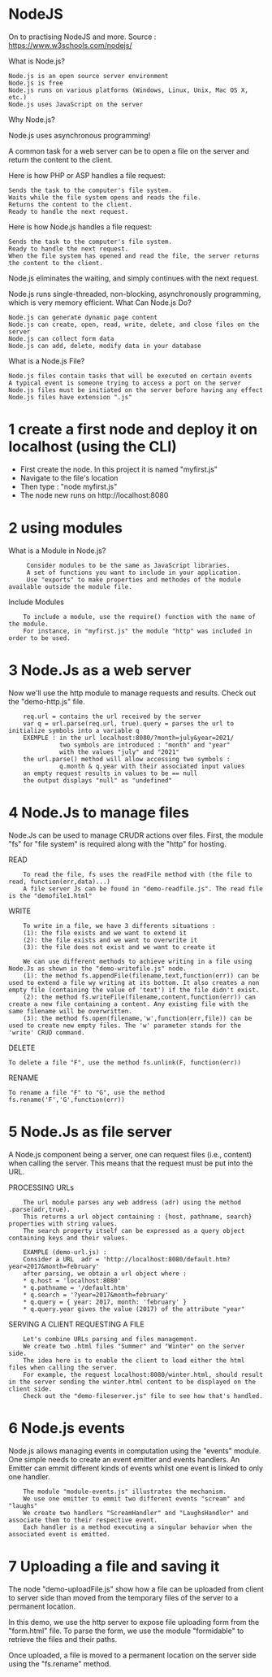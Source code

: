 # NodeJS
On to practising NodeJS and more.
Source : https://www.w3schools.com/nodejs/

What is Node.js?

    Node.js is an open source server environment
    Node.js is free
    Node.js runs on various platforms (Windows, Linux, Unix, Mac OS X, etc.)
    Node.js uses JavaScript on the server

Why Node.js?

Node.js uses asynchronous programming!

A common task for a web server can be to open a file on the server and return the content to the client.

Here is how PHP or ASP handles a file request:

    Sends the task to the computer's file system.
    Waits while the file system opens and reads the file.
    Returns the content to the client.
    Ready to handle the next request.

Here is how Node.js handles a file request:

    Sends the task to the computer's file system.
    Ready to handle the next request.
    When the file system has opened and read the file, the server returns the content to the client.

Node.js eliminates the waiting, and simply continues with the next request.

Node.js runs single-threaded, non-blocking, asynchronously programming, which is very memory efficient.
What Can Node.js Do?

    Node.js can generate dynamic page content
    Node.js can create, open, read, write, delete, and close files on the server
    Node.js can collect form data
    Node.js can add, delete, modify data in your database

What is a Node.js File?

    Node.js files contain tasks that will be executed on certain events
    A typical event is someone trying to access a port on the server
    Node.js files must be initiated on the server before having any effect
    Node.js files have extension ".js"

# 1 create a first node and deploy it on localhost (using the CLI)

  * First create the node. In this project it is named "myfirst.js" 
  * Navigate to the file's location
  * Then type : "node myfirst.js"
  * The node new runs on http://localhost:8080

 # 2 using modules
 
 What is a Module in Node.js?
 
         Consider modules to be the same as JavaScript libraries.
         A set of functions you want to include in your application.
         Use "exports" to make properties and methodes of the module available outside the module file.
         
Include Modules

        To include a module, use the require() function with the name of the module.
        For instance, in "myfirst.js" the module "http" was included in order to be used.
        
 # 3 Node.Js as a web server
 
 Now we'll use the http module to manage requests and results.
 Check out the "demo-http.js" file.
 
        req.url = contains the url received by the server
        var q = url.parse(req.url, true).query = parses the url to initialize symbols into a variable q
        EXEMPLE : in the url localhost:8080/?month=july&year=2021/
                  two symbols are introduced : "month" and "year"
                  with the values "july" and "2021"
        the url.parse() method will allow accessing two symbols :
                  q.month & q.year with their associated input values
        an empty request results in values to be == null
        the output displays "null" as "undefined"
        
# 4 Node.Js to manage files

Node.Js can be used to manage CRUDR actions over files.
First, the module "fs" for "file system" is required along with the "http" for hosting.

READ


        To read the file, fs uses the readFile method with (the file to read, function(err,data)...)
        A file server Js can be found in "demo-readfile.js". The read file is the "demofile1.html"
        

WRITE

        To write in a file, we have 3 differents situations :
        (1): the file exists and we want to extend it
        (2): the file exists and we want to overwrite it
        (3): the file does not exist and we want to create it
        
        We can use different methods to achieve writing in a file using Node.Js as shown in the "demo-writefile.js" node.
        (1): the method fs.appendFile(filename,text,function(err)) can be used to extend a file wy writing at its bottom. It also creates a non empty file (containing the value of 'text') if the file didn't exist.
        (2): the method fs.writeFile(filename,content,function(err)) can create a new file containing a content. Any existing file with the same filename will be overwritten.
        (3): the method fs.open(filename,'w',function(err,file)) can be used to create new empty files. The 'w' parameter stands for the 'write' CRUD command.
        
        
DELETE

    To delete a file "F", use the method fs.unlink(F, function(err))
    
RENAME

    To rename a file "F" to "G", use the method fs.rename('F','G',function(err))
    
    
# 5 Node.Js as file server

A Node.js component being a server, one can request files (i.e., content) when calling the server.
This means that the request must be put into the URL.

PROCESSING URLs

        The url module parses any web address (adr) using the method .parse(adr,true).
        This returns a url object containing : {host, pathname, search} properties with string values.
        The search property itself can be expressed as a query object containing keys and their values.
        
        EXAMPLE (demo-url.js) :
        Consider a URL  adr = 'http://localhost:8080/default.htm?year=2017&month=february'
        after parsing, we obtain a url object where :
        * q.host = 'localhost:8080'
        * q.pathname = '/default.htm'
        * q.search = '?year=2017&month=february'
        * q.query = { year: 2017, month: 'february' }
        * q.query.year gives the value (2017) of the attribute "year"
        
        
SERVING A CLIENT REQUESTING A FILE

        Let's combine URLs parsing and files management.
        We create two .html files "Summer" and "Winter" on the server side.
        The idea here is to enable the client to load either the html files when calling the server.
        For example, the request localhost:8080/winter.html, should result in the server sending the winter.html content to be displayed on the client side.
        Check out the "demo-fileserver.js" file to see how that's handled.
        
        
# 6 Node.js events

Node.js allows managing events in computation using the "events" module.
One simple needs to create an event emitter and events handlers.
An Emitter can emmit different kinds of events whilst one event is linked to only one handler.

        The module "module-events.js" illustrates the mechanism.
        We use one emitter to emmit two different events "scream" and "laughs"
        We create two handlers "ScreamHandler" and "LaughsHandler" and associate them to their respective event.
        Each handler is a method executing a singular behavior when the associated event is emitted.
        
# 7 Uploading a file and saving it

The node "demo-uploadFile.js" show how a file can be uploaded from client to server side than moved from the temporary files of the server to a permanent location.

In this demo, we use the http server to expose file uploading form from the "form.html" file.
To parse the form, we use the module "formidable" to retrieve the files and their paths.

Once uploaded, a file is moved to a permanent location on the server side using the "fs.rename" method.
